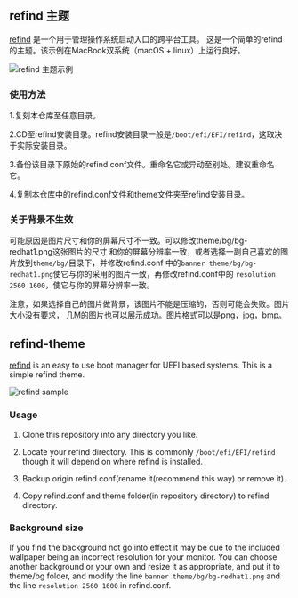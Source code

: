 ## refind 主题
[refind](http://www.rodsbooks.com/refind/) 是一个用于管理操作系统启动入口的跨平台工具。
这是一个简单的refind的主题。该示例在MacBook双系统（macOS + linux）上运行良好。

![refind 主题示例](https://github.com/connorgame/res/raw/master/pic/refind-theme-readhat.png)

### 使用方法

1.复刻本仓库至任意目录。

2.CD至refind安装目录。refind安装目录一般是`/boot/efi/EFI/refind`，这取决于实际安装目录。

3.备份该目录下原始的refind.conf文件。重命名它或异动至别处。建议重命名它。

4.复制本仓库中的refind.conf文件和theme文件夹至refind安装目录。


### 关于背景不生效

可能原因是图片尺寸和你的屏幕尺寸不一致。可以修改theme/bg/bg-redhat1.png这张图片的尺寸
和你的屏幕分辨率一致，或者选择一副自己喜欢的图片放到`theme/bg/`目录下，并修改refind.conf
中的`banner theme/bg/bg-redhat1.png`使它与你的采用的图片一致，再修改refind.conf中的
`resolution 2560 1600`，使它与你的屏幕分辨率一致。

注意，如果选择自己的图片做背景，该图片不能是压缩的，否则可能会失败。图片大小没有要求，
几M的图片也可以展示成功。图片格式可以是png，jpg，bmp。


## refind-theme

[refind](http://www.rodsbooks.com/refind/) is an easy to use boot manager for UEFI based 
systems. This is a simple refind theme.

![refind sample](https://github.com/connorgame/res/raw/master/pic/refind-theme-readhat.png)

### Usage

 1. Clone this repository into any directory you like.

 2. Locate your refind directory. This is commonly `/boot/efi/EFI/refind`
    though it will depend on where refind is installed.

 2. Backup origin refind.conf(rename it(recommend this way) or remove it).

 3. Copy refind.conf and theme folder(in repository directory) to refind directory.

### Background size

If you find the background not go into effect it may be due to the included wallpaper
being an incorrect resolution for your monitor. You can choose another background or 
your own and resize it as appropriate, and put it to theme/bg folder, and modify the line
`banner theme/bg/bg-redhat1.png` and the line `resolution 2560 1600` in refind.conf.
